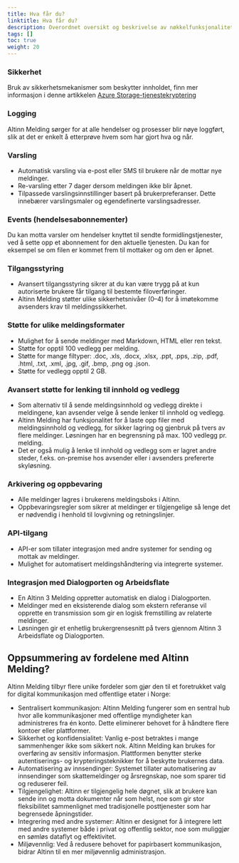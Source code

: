 ```yaml
---
title: Hva får du?
linktitle: Hva får du?
description: Overordnet oversikt og beskrivelse av nøkkelfunksjonalitetene og egenskapene til Altinn Melding.
tags: []
toc: true
weight: 20
---
```


### Sikkerhet
Bruk av sikkerhetsmekanismer som beskytter innholdet, finn mer informasjon i denne artikkelen [Azure Storage-tjenestekryptering](https://learn.microsoft.com/en-us/azure/storage/common/storage-service-encryption)

### Logging 
Altinn Melding sørger for at alle hendelser og prosesser blir nøye loggført, slik at det er enkelt å etterprøve hvem som har gjort hva og når.

### Varsling
- Automatisk varsling via e-post eller SMS til brukere når de mottar nye meldinger.
- Re-varsling etter 7 dager dersom meldingen ikke blir åpnet. 
- Tilpassede varslingsinnstillinger basert på brukerpreferanser. Dette innebærer varslingsmaler og egendefinerte varslingsadresser.

### Events (hendelsesabonnementer)
Du kan motta varsler om hendelser knyttet til sendte formidlingstjenester, ved å sette opp et abonnement for den aktuelle tjenesten. Du kan for eksempel se om filen er kommet frem til mottaker og om den er åpnet.

### Tilgangsstyring
- Avansert tilgangsstyring sikrer at du kan være trygg på at kun autoriserte brukere får tilgang til bestemte filoverføringer.
- Altinn Melding støtter ulike sikkerhetsnivåer (0–4) for å imøtekomme avsenders krav til meldingssikkerhet. 

### Støtte for ulike meldingsformater
- Mulighet for å sende meldinger med Markdown, HTML eller ren tekst.
- Støtte for opptil 100 vedlegg per melding.
- Støtte for mange filtyper: .doc, .xls, .docx, .xlsx, .ppt, .pps, .zip, .pdf, .html, .txt, .xml, .jpg, .gif, .bmp, .png og .json.
- Støtte for vedlegg opptil 2 GB.

### Avansert støtte for lenking til innhold og vedlegg
- Som alternativ til å sende meldingsinnhold og vedlegg direkte i meldingene,
  kan avsender velge å sende lenker til innhold og vedlegg.
- Altinn Melding har funksjonalitet for å laste opp filer med meldingsinnhold og vedlegg, 
  for sikker lagring og gjenbruk på tvers av flere meldinger.
  Løsningen har en begrensning på max. 100 vedlegg pr. melding. 
- Det er også mulig å lenke til innhold og vedlegg som er lagret andre steder, 
  f.eks. on-premise hos avsender eller i avsenders prefererte skyløsning.

### Arkivering og oppbevaring
- Alle meldinger lagres i brukerens meldingsboks i Altinn.
- Oppbevaringsregler som sikrer at meldinger er tilgjengelige så lenge det er nødvendig i henhold til lovgivning og retningslinjer.

### API-tilgang
- API-er som tillater integrasjon med andre systemer for sending og mottak av meldinger.
- Mulighet for automatisert meldingshåndtering via integrerte systemer.

### Integrasjon med Dialogporten og Arbeidsflate
- En Altinn 3 Melding oppretter automatisk en dialog i Dialogporten.
- Meldinger med en eksisterende dialog som ekstern referanse vil opprette en transmission som gir en logisk fremstilling av relaterte meldinger.
- Løsningen gir et enhetlig brukergrensesnitt på tvers gjennom Altinn 3 Arbeidsflate og Dialogporten.

## Oppsummering av fordelene med Altinn Melding?
Altinn Melding tilbyr flere unike fordeler som gjør den til et foretrukket valg for digital kommunikasjon 
med offentlige etater i Norge:

* Sentralisert kommunikasjon: Altinn Melding fungerer som en sentral hub hvor alle kommunikasjoner med offentlige myndigheter kan administreres fra én konto. Dette eliminerer behovet for å håndtere flere kontoer eller plattformer.
* Sikkerhet og konfidensialitet: Vanlig e-post betraktes i mange sammenhenger ikke som sikkert nok. Altinn Melding kan brukes for overføring av sensitiv informasjon. Plattformen benytter sterke autentiserings- og krypteringsteknikker for å beskytte brukernes data.
* Automatisering av innsendinger: Systemet tillater automatisering av innsendinger som skattemeldinger og årsregnskap, noe som sparer tid og reduserer feil.
* Tilgjengelighet: Altinn er tilgjengelig hele døgnet, slik at brukere kan sende inn og motta dokumenter når som helst, noe som gir stor fleksibilitet sammenlignet med tradisjonelle posttjenester som har begrensede åpningstider.
* Integrering med andre systemer: Altinn er designet for å integrere lett med andre systemer både i privat og offentlig sektor, noe som muliggjør en sømløs dataflyt og effektivitet.
* Miljøvennlig: Ved å redusere behovet for papirbasert kommunikasjon, bidrar Altinn til en mer miljøvennlig administrasjon.
